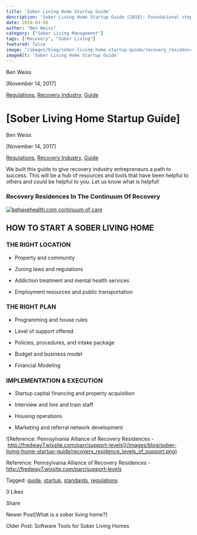 ```yaml
---
title: 'Sober Living Home Startup Guide'
description: 'Sober Living Home Startup Guide (2018): Foundational steps & basic considerations for opening your first home.'
date: 2018-04-08
author: "Ben Weiss"
category: ["Sober Living Management"]
tags: ["Recovery", "Sober Living"]
featured: false
image: "/images/blog/sober-living-home-startup-guide/recovery_residence_levels_of_support.png"
imageAlt: 'Sober Living Home Startup Guide'
---
```


Ben Weiss

[November 14, 2017]

[Regulations](/sober-living-app-blog/category/Regulations), [Recovery Industry](/sober-living-app-blog/category/Recovery+Industry), [Guide](/sober-living-app-blog/category/Guide)

#  [Sober Living Home Startup Guide]

Ben Weiss

[November 14, 2017]

[Regulations](/sober-living-app-blog/category/Regulations), [Recovery Industry](/sober-living-app-blog/category/Recovery+Industry), [Guide](/sober-living-app-blog/category/Guide)

We built this guide to give recovery industry entrepreneurs a path to success. This will be a hub of resources and tools that have been helpful to others and could be helpful to you. Let us know what is helpful!

### **Recovery Residences In The Continuum Of Recovery**

[ ![behavehealth.com continuum of care](/images/blog/sober-living-home-startup-guide/behavehealth.com_continuum_of_care) ](https://behavehealth.com)

 

## **HOW TO START A SOBER LIVING HOME**

###  

### THE RIGHT LOCATION

  * Property and community

  * Zoning laws and regulations

  * Addiction treatment and mental health services

  * Employment resources and public transportation

### THE RIGHT PLAN

  * Programming and house rules

  * Level of support offered

  * Policies, procedures, and intake package

  * Budget and business model

  * Financial Modeling

### IMPLEMENTATION & EXECUTION

  * Startup capital financing and property acquisition 

  * Interview and hire and train staff

  * Housing operations

  * Marketing and referral network development

![Reference: Pennsylvania Alliance of Recovery Residences -&nbsp;http://fredway7.wixsite.com/parr/support-levels](/images/blog/sober-living-home-startup-guide/recovery_residence_levels_of_support.png)

Reference: Pennsylvania Alliance of Recovery Residences - <http://fredway7.wixsite.com/parr/support-levels>

Tagged: [guide](/sober-living-app-blog/tag/guide), [startup](/sober-living-app-blog/tag/Startup), [standards](https://soberlivingapp.com/sober-living-app-blog/tag/standards), [regulations](/sober-living-app-blog/tag/regulations)

0 Likes

Share

Newer Post[What is a sober living home?]

Older Post: Software Tools for Sober Living Homes